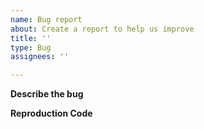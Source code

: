 ```yaml
---
name: Bug report
about: Create a report to help us improve
title: ''
type: Bug
assignees: ''

---
```


**Describe the bug**
<!-- Describe what the expected behavior is, and what is actually happening. -->

**Reproduction Code**
<!-- Provide executable Go code that demonstrates the issue with collection operations. -->
